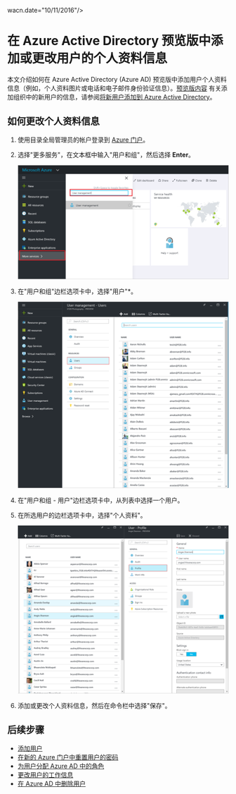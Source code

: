 <properties
	pageTitle="在 Azure Active Directory 预览版中添加或更改用户的个人资料信息 | Azure"
	description="介绍如何在 Azure Active Directory 中添加用户个人资料，包括个人资料照片"
	services="active-directory"
	documentationCenter=""
	authors="curtand"
	manager="femila"
	editor=""/>

<tags
	ms.service="active-directory"
	ms.workload="identity"
	ms.tgt_pltfrm="na"
	ms.devlang="na"
	ms.topic="article"
	ms.date="09/12/2016"
	ms.author="curtand"
   wacn.date="10/11/2016"/>
   	wacn.date="10/11/2016"/>

# 在 Azure Active Directory 预览版中添加或更改用户的个人资料信息

本文介绍如何在 Azure Active Directory (Azure AD) 预览版中添加用户个人资料信息（例如，个人资料图片或电话和电子邮件身份验证信息）。[预览版内容](/documentation/articles/active-directory-preview-explainer/) 有关添加组织中的新用户的信息，请参阅[将新用户添加到 Azure Active Directory](/documentation/articles/active-directory-users-create-azure-portal/)。

## 如何更改个人资料信息

1.  使用目录全局管理员的帐户登录到 [Azure 门户](https://portal.azure.cn)。

2.  选择"更多服务"，在文本框中输入"用户和组"，然后选择 **Enter**。

    ![打开"用户管理"](./media/active-directory-users-profile-azure-portal/create-users-user-management.png)

3.  在"用户和组"边栏选项卡中，选择"用户"*。

    ![打开"用户"边栏选项卡](./media/active-directory-users-profile-azure-portal/create-users-open-users-blade.png)

4. 在"用户和组 - 用户"边栏选项卡中，从列表中选择一个用户。

5. 在所选用户的边栏选项卡中，选择"个人资料"。

    ![打开"工作信息"](./media/active-directory-users-profile-azure-portal/active-directory-create-users-profile.png)

6. 添加或更改个人资料信息，然后在命令栏中选择"保存"。

## 后续步骤

- [添加用户](/documentation/articles/active-directory-users-create-azure-portal/)
- [在新的 Azure 门户中重置用户的密码](/documentation/articles/active-directory-users-reset-password-azure-portal/)
- [为用户分配 Azure AD 中的角色](/documentation/articles/active-directory-users-assign-role-azure-portal/)
- [更改用户的工作信息](/documentation/articles/active-directory-users-work-info-azure-portal/)
- [在 Azure AD 中删除用户](/documentation/articles/active-directory-users-delete-user-azure-portal/)

<!---HONumber=Mooncake_0926_2016-->
